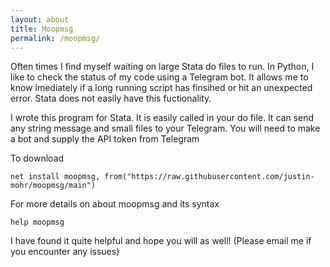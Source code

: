 ```yaml
---
layout: about
title: Moopmsg
permalink: /moopmsg/  
---
```



Often times I find myself waiting on large Stata do files to run. In Python, I like to check the status of my code using a Telegram bot. It allows me to know imediately if a long running script has finsihed or hit an unexpected error. Stata does not easily have this fuctionality. 

I wrote this  program for Stata. It is easily called in your do file. It can send any string message and small files to your Telegram. You will need to make a bot and supply the API token from Telegram

To download 
~~~
net install moopmsg, from("https://raw.githubusercontent.com/justin-mohr/moopmsg/main")
~~~


For more details on about moopmsg and its syntax
~~~
help moopmsg
~~~

I have found it quite helpful and hope you will as well! (Please email me if you encounter any issues)


